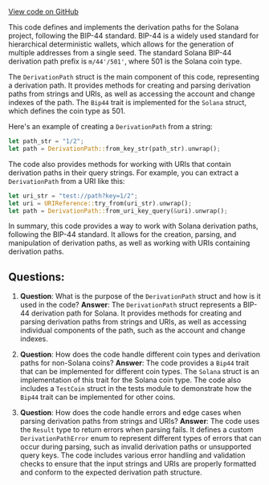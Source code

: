 [View code on GitHub](https://github.com/solana-labs/solana/blob/master/sdk/src/derivation_path.rs)

This code defines and implements the derivation paths for the Solana project, following the BIP-44 standard. BIP-44 is a widely used standard for hierarchical deterministic wallets, which allows for the generation of multiple addresses from a single seed. The standard Solana BIP-44 derivation path prefix is `m/44'/501'`, where 501 is the Solana coin type.

The `DerivationPath` struct is the main component of this code, representing a derivation path. It provides methods for creating and parsing derivation paths from strings and URIs, as well as accessing the account and change indexes of the path. The `Bip44` trait is implemented for the `Solana` struct, which defines the coin type as 501.

Here's an example of creating a `DerivationPath` from a string:

```rust
let path_str = "1/2";
let path = DerivationPath::from_key_str(path_str).unwrap();
```

The code also provides methods for working with URIs that contain derivation paths in their query strings. For example, you can extract a `DerivationPath` from a URI like this:

```rust
let uri_str = "test://path?key=1/2";
let uri = URIReference::try_from(uri_str).unwrap();
let path = DerivationPath::from_uri_key_query(&uri).unwrap();
```

In summary, this code provides a way to work with Solana derivation paths, following the BIP-44 standard. It allows for the creation, parsing, and manipulation of derivation paths, as well as working with URIs containing derivation paths.
## Questions: 
 1. **Question**: What is the purpose of the `DerivationPath` struct and how is it used in the code?
   **Answer**: The `DerivationPath` struct represents a BIP-44 derivation path for Solana. It provides methods for creating and parsing derivation paths from strings and URIs, as well as accessing individual components of the path, such as the account and change indexes.

2. **Question**: How does the code handle different coin types and derivation paths for non-Solana coins?
   **Answer**: The code provides a `Bip44` trait that can be implemented for different coin types. The `Solana` struct is an implementation of this trait for the Solana coin type. The code also includes a `TestCoin` struct in the tests module to demonstrate how the `Bip44` trait can be implemented for other coins.

3. **Question**: How does the code handle errors and edge cases when parsing derivation paths from strings and URIs?
   **Answer**: The code uses the `Result` type to return errors when parsing fails. It defines a custom `DerivationPathError` enum to represent different types of errors that can occur during parsing, such as invalid derivation paths or unsupported query keys. The code includes various error handling and validation checks to ensure that the input strings and URIs are properly formatted and conform to the expected derivation path structure.